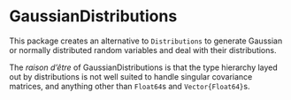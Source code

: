 # GaussianDistributions

This package creates an alternative to `Distributions` to generate Gaussian or normally distributed random variables and deal with their distributions. 

The *raison d’être* of GaussianDistributions is that the type hierarchy layed out by distributions is not well suited to handle singular covariance matrices, and anything other than `Float64`s and `Vector{Float64}`s.